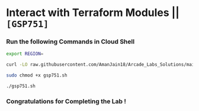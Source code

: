 # Interact with Terraform Modules || `[GSP751]`

### Run the following Commands in Cloud Shell

```bash
export REGION=
```

```bash
curl -LO raw.githubusercontent.com/AmanJain18/Arcade_Labs_Solutions/main/Interact%20with%20Terraform%20Modules/gsp751.sh

sudo chmod +x gsp751.sh

./gsp751.sh
```

### Congratulations for Completing the Lab !
